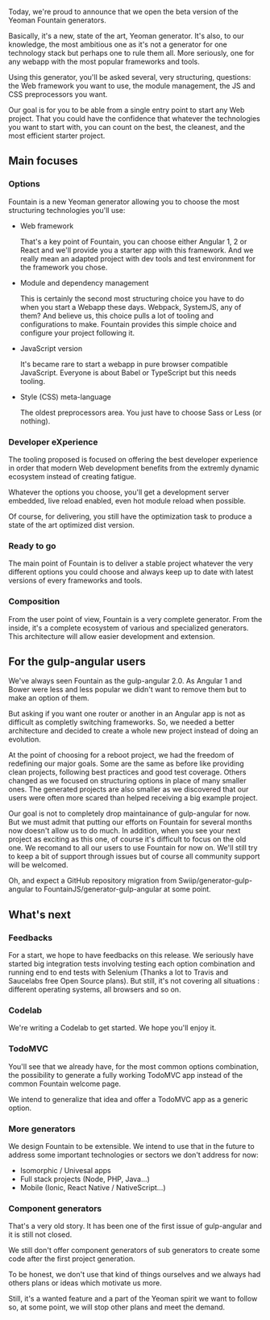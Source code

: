 Today, we're proud to announce that we open the beta version of the Yeoman Fountain generators.

Basically, it's a new, state of the art, Yeoman generator. It's also, to our knowledge, the most ambitious one as it's not a generator for one technology stack but perhaps one to rule them all. More seriously, one for any webapp with the most popular frameworks and tools.

Using this generator, you'll be asked several, very structuring, questions: the Web framework you want to use, the module management, the JS and CSS preprocessors you want.

Our goal is for you to be able from a single entry point to start any Web project. That you could have the confidence that whatever the technologies you want to start with, you can count on the best, the cleanest, and the most efficient starter project.

## Main focuses

### Options
Fountain is a new Yeoman generator allowing you to choose the most structuring technologies you'll use:
- Web framework

  That's a key point of Fountain, you can choose either Angular 1, 2 or React and we'll provide you a starter app with this framework. And we really mean an adapted project with dev tools and test environment for the framework you chose.

- Module and dependency management

  This is certainly the second most structuring choice you have to do when you start a Webapp these days. Webpack, SystemJS, any of them? And believe us, this choice pulls a lot of tooling and configurations to make. Fountain provides this simple choice and configure your project following it.

- JavaScript version

  It's became rare to start a webapp in pure browser compatible JavaScript. Everyone is about Babel or TypeScript but this needs tooling.

- Style (CSS) meta-language

  The oldest preprocessors area. You just have to choose Sass or Less (or nothing).

### Developer eXperience

The tooling proposed is focused on offering the best developer experience in order that modern Web development benefits from the extremly dynamic ecosystem instead of creating fatigue.

Whatever the options you choose, you'll get a development server embedded, live reload enabled, even hot module reload when possible.

Of course, for delivering, you still have the optimization task to produce a state of the art optimized dist version.

### Ready to go

The main point of Fountain is to deliver a stable project whatever the very different options you could choose and always keep up to date with latest versions of every frameworks and tools.

### Composition

From the user point of view, Fountain is a very complete generator. From the inside, it's a complete ecosystem of various and specialized generators. This architecture will allow easier development and extension.

## For the gulp-angular users

We've always seen Fountain as the gulp-angular 2.0. As Angular 1 and Bower were less and less popular we didn't want to remove them but to make an option of them.

But asking if you want one router or another in an Angular app is not as difficult as completly switching frameworks. So, we needed a better architecture and decided to create a whole new project instead of doing an evolution.

At the point of choosing for a reboot project, we had the freedom of redefining our major goals. Some are the same as before like providing clean projects, following best practices and good test coverage. Others changed as we focused on structuring options in place of many smaller ones. The generated projects are also smaller as we discovered that our users were often more scared than helped receiving a big example project.

Our goal is not to completely drop maintainance of gulp-angular for now. But we must admit that putting our efforts on Fountain for several months now doesn't allow us to do much. In addition, when you see your next project as exciting as this one, of course it's difficult to focus on the old one. We recomand to all our users to use Fountain for now on. We'll still try to keep a bit of support through issues but of course all community support will be welcomed.

Oh, and expect a GitHub repository migration from Swiip/generator-gulp-angular to FountainJS/generator-gulp-angular at some point.

## What's next

### Feedbacks

For a start, we hope to have feedbacks on this release. We seriously have started big integration tests involving testing each option combination and running end to end tests with Selenium (Thanks a lot to Travis and Saucelabs free Open Source plans). But still, it's not covering all situations : different operating systems, all browsers and so on.

### Codelab

We're writing a Codelab to get started. We hope you'll enjoy it.

### TodoMVC

You'll see that we already have, for the most common options combination, the possibility to generate a fully working TodoMVC app instead of the common Fountain welcome page.

We intend to generalize that idea and offer a TodoMVC app as a generic option.

### More generators

We design Fountain to be extensible. We intend to use that in the future to address some important technologies or sectors we don't address for now:
- Isomorphic / Univesal apps
- Full stack projects (Node, PHP, Java...)
- Mobile (Ionic, React Native / NativeScript...)

### Component generators

That's a very old story. It has been one of the first issue of gulp-angular and it is still not closed.

We still don't offer component generators of sub generators to create some code after the first project generation.

To be honest, we don't use that kind of things ourselves and we always had others plans or ideas which motivate us more.

Still, it's a wanted feature and a part of the Yeoman spirit we want to follow so, at some point, we will stop other plans and meet the demand.
